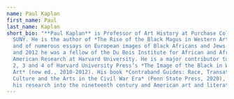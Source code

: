 ```yaml
---
name: Paul Kaplan
first_name: Paul
last_name: Kaplan
short_bio: "**Paul Kaplan** is Professor of Art History at Purchase College,
  SUNY. He is the author of *The Rise of the Black Magus in Western Art* (1985)
  and of numerous essays on European images of Black Africans and Jews. In 2008
  and 2012 he was a fellow of the Du Bois Institute for African and African
  American Research at Harvard University. He is a major contributor to volumes
  2, 3 and 4 of Harvard University Press’s *The Image of the Black in Western
  Art* (new ed., 2010-2012). His book *Contraband Guides: Race, Transatlantic
  Culture and the Arts in the Civil War Era* (Penn State Press, 2020), extends
  his research into the nineteenth century and American art and literature.​"
---
```

